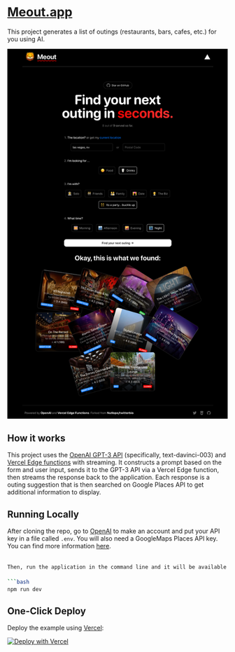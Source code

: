 # [Meout.app](https://www.meout.app/)

This project generates a list of outings (restaurants, bars, cafes, etc.) for you using AI.

[![Meal Outing Generator](./public/screenshot.png)](https://meout.app)

## How it works

This project uses the [OpenAI GPT-3 API](https://openai.com/api/) (specifically, text-davinci-003) and [Vercel Edge functions](https://vercel.com/features/edge-functions) with streaming. It constructs a prompt based on the form and user input, sends it to the GPT-3 API via a Vercel Edge function, then streams the response back to the application. Each response is a outing suggestion that is then searched on Google Places API to get additional information to display.

## Running Locally

After cloning the repo, go to [OpenAI](https://beta.openai.com/account/api-keys) to make an account and put your API key in a file called `.env`. You will also need a GoogleMaps Places API key. You can find more information [here](https://developers.google.com/maps/documentation/places/web-service/get-api-key).

```bash

Then, run the application in the command line and it will be available at `http://localhost:3000`.

```bash
npm run dev
```

## One-Click Deploy

Deploy the example using [Vercel](https://vercel.com?utm_source=github&utm_medium=readme&utm_campaign=vercel-examples):

[![Deploy with Vercel](https://vercel.com/button)](https://vercel.com/new/clone?repository-url=https://github.com/keisto/meout&env=OPENAI_API_KEY&GOOGLEMAPS_API_KEY&project-name=meout-meal-outing-generator&repo-name=meout)
